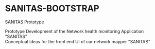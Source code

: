 # SANITAS-BOOTSTRAP
SANITAS Prototype

Prototype Development of the Network health monitoring Application "SANITAS" <br /> 
Conceptual Ideas for the front end UI of our network mapper "SANITAS" 
